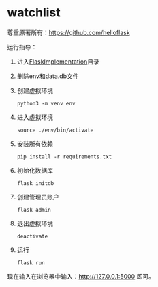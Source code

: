 # watchlist

尊重原著所有：https://github.com/helloflask

运行指导：

1. 进入[FlaskImplementation](https://github.com/plattanus/FlaskImplementation)目录
2. 删除env和data.db文件
3. 创建虚拟环境

   ```
   python3 -m venv env
   ```
4. 进入虚拟环境

   ```
   source ./env/bin/activate
   ```
5. 安装所有依赖

   ```
   pip install -r requirements.txt
   ```
6. 初始化数据库

   ```
   flask initdb
   ```
7. 创建管理员账户

   ```
   flask admin
   ```
8. 退出虚拟环境

   ```
   deactivate
   ```
9. 运行

   ```
   flask run
   ```


现在输入在浏览器中输入：http://127.0.0.1:5000 即可。

